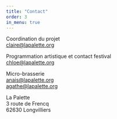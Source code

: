 ```yaml
---
title: "Contact"
order: 3
in_menu: true
---
```

Coordination du projet  
claire@lapalette.org


Programmation artistique et contact festival  
chloe@lapalette.org 


Micro-brasserie  
anais@lapalette.org  
agathe@lapalette.org  




La Palette  
3 route de Frencq  
62630 Longvilliers 